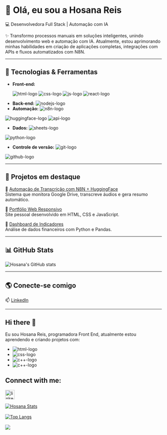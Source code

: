 # 👋 Olá, eu sou a Hosana Reis  

💻 Desenvolvedora Full Stack | Automação com IA

✨ Transformo processos manuais em soluções inteligentes, unindo desenvolvimento web e automação com IA.
Atualmente, estou aprimorando minhas habilidades em criação de aplicações completas, integrações com APIs e fluxos automatizados com N8N.

---

## 🚀 Tecnologias & Ferramentas
- **Front-end:** <p align="left">
  <img src="https://img.shields.io/badge/html5-%23E34F26.svg?style=for-the-badge&logo=html5&logoColor=white" alt="html-logo"/>
  <img src="https://img.shields.io/badge/css3-%231572B6.svg?style=for-the-badge&logo=css3&logoColor=white" alt="css-logo"/>
  <img src="https://img.shields.io/badge/javascript-%23F7DF1E.svg?style=for-the-badge&logo=javascript&logoColor=black" alt="js-logo"/>
  <img src="https://img.shields.io/badge/react-%2361DAFB.svg?style=for-the-badge&logo=react&logoColor=black" alt="react-logo"/>
</p>


- **Back-end:** <img src="https://img.shields.io/badge/node.js-%23339933.svg?style=for-the-badge&logo=node.js&logoColor=white" alt="nodejs-logo"/>
- **Automação:** <img src="https://img.shields.io/badge/n8n-%23EA4C89.svg?style=for-the-badge&logo=n8n&logoColor=white" alt="n8n-logo"/>
<img src="https://img.shields.io/badge/huggingface-%23FFD21E.svg?style=for-the-badge&logo=huggingface&logoColor=black" alt="huggingface-logo"/>
<img src="https://img.shields.io/badge/api-%23000000.svg?style=for-the-badge&logo=fastapi&logoColor=white" alt="api-logo"/>
  
- **Dados:** <img src="https://img.shields.io/badge/google%20sheets-%2334A853.svg?style=for-the-badge&logo=google-sheets&logoColor=white" alt="sheets-logo"/>
<img src="https://img.shields.io/badge/python-%233776AB.svg?style=for-the-badge&logo=python&logoColor=white" alt="python-logo"/>

- **Controle de versão:** <img src="https://img.shields.io/badge/git-%23F05032.svg?style=for-the-badge&logo=git&logoColor=white" alt="git-logo"/>
<img src="https://img.shields.io/badge/github-%23181717.svg?style=for-the-badge&logo=github&logoColor=white" alt="github-logo"/>

---

## 📌 Projetos em destaque
🔹 [Automação de Transcrição com N8N + HuggingFace](link_projeto)  
Sistema que monitora Google Drive, transcreve áudios e gera resumo automático.  

🔹 [Portfólio Web Responsivo](link_projeto)  
Site pessoal desenvolvido em HTML, CSS e JavaScript.  

🔹 [Dashboard de Indicadores](link_projeto)  
Análise de dados financeiros com Python e Pandas.  

---

## 📊 GitHub Stats
![Hosana's GitHub stats](https://github-readme-stats.vercel.app/api?username=SEU_USUARIO&show_icons=true&theme=radical)

---

## 🌎 Conecte-se comigo
📫 [LinkedIn](https://www.linkedin.com/in/SEU_LINK)  

















-----------------------------------------------------------------------------------------------------------------------------------------------------
## Hi there :pencil:

Eu sou Hosana Reis, programadora Front End, atualmente estou aprendendo e criando projetos com:
<br>
  - <img src="https://img.shields.io/badge/html5-%23E34F26.svg?style=for-the-badge&logo=html5&logoColor=white" alt="html-logo"/>
  - <img src="https://img.shields.io/badge/css3-%231572B6.svg?style=for-the-badge&logo=css3&logoColor=white" alt="css-logo"/>
  - <img src="https://img.shields.io/badge/c++-%2300599C.svg?style=for-the-badge&logo=c%2B%2B&logoColor=white" alt="c++-logo"/>
  - <img src="https://img.shields.io/badge/c++-%2300599C.svg?style=for-the-badge&logo=c%2B%2B&logoColor=white" alt="c++-logo"/>

## Connect with me:

<p> 
<a href="https://www.linkedin.com/in/hosanareisalves/">
  <img aling="left" alt="linkedIn" width="30px" src="https://cdn.jsdelivr.net/npm/simple-icons@v3/icons/linkedin.svg"/>
</a>
</p>

[![Hosana Stats](https://github-readme-stats.vercel.app/api?username=hosanareis)](https://github.com/anuraghazra/github-readme-stats)
<br>
<br>
[![Top Langs](https://github-readme-stats.vercel.app/api/top-langs/?username=hosanareis)](https://github.com/anuraghazra/github-readme-stats)
<br>
<br>
![](https://komarev.com/ghpvc/?username=your-github-username)
<br>
